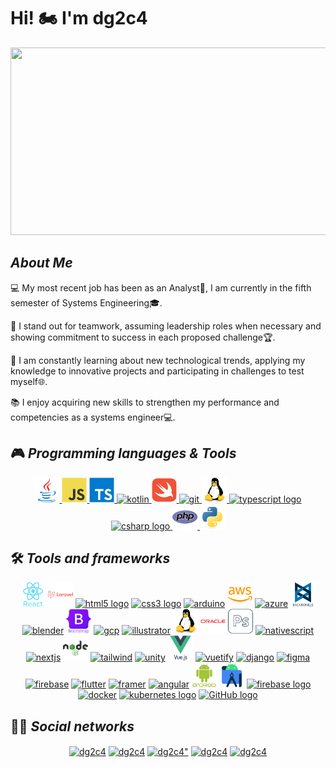 # Hi! 🏍️ I'm dg2c4  
<p align="center" >
      <img align="lefth" src="https://github.com/user-attachments/assets/d22608c3-8693-40e6-a383-7b812f9d2940" width="600" height="300" />
</p>

## *About Me*
💻 My most recent job has been as an Analyst📅, I am currently in the fifth semester of Systems Engineering🎓. 

🤝 I stand out for teamwork, assuming leadership roles when necessary and showing commitment to success in each proposed challenge🏆.

🚀 I am constantly learning about new technological trends, applying my knowledge to innovative projects and participating in challenges to test myself🌐.

📚 I enjoy acquiring new skills to strengthen my performance and competencies as a systems engineer💻.

## 🎮 *Programming languages & Tools*
<div align="center">
      <p>
            <a href="https://www.java.com" target="_blank" rel="noreferrer">
                  <img src="https://raw.githubusercontent.com/devicons/devicon/master/icons/java/java-original.svg" 
                        alt="java" width="40" height="40"/> </a> 
            <a href="https://developer.mozilla.org/en-US/docs/Web/JavaScript" target="_blank" rel="noreferrer"> 
                  <img src="https://raw.githubusercontent.com/devicons/devicon/master/icons/javascript/javascript-original.svg" 
                        alt="javascript" width="40" height="40"/> </a>  
            <a href="https://www.typescriptlang.org/" target="_blank" rel="noreferrer"> 
                  <img src="https://raw.githubusercontent.com/devicons/devicon/master/icons/typescript/typescript-original.svg" 
                        alt="typescript" width="40" height="40"/> </a> 
            <a href="https://kotlinlang.org" target="_blank" rel="noreferrer"> 
                  <img src="https://www.vectorlogo.zone/logos/kotlinlang/kotlinlang-icon.svg" 
                        alt="kotlin" width="40" height="40"/> </a>
            <a href="https://developer.apple.com/swift/" target="_blank" rel="noreferrer"> 
                  <img src="https://raw.githubusercontent.com/devicons/devicon/master/icons/swift/swift-original.svg" 
                        alt="swift" width="40" height="40"/> </a> 
            <a href="https://git-scm.com/" target="_blank" rel="noreferrer"> 
                  <img src="https://www.vectorlogo.zone/logos/git-scm/git-scm-icon.svg" 
                        alt="git" width="40" height="40"/> </a>
            <a href="https://www.linux.org/" target="_blank" rel="noreferrer"> 
                  <img src="https://github.com/devicons/devicon/blob/master/icons/linux/linux-original.svg" 
                        alt="linux" width="40" height="40"/> </a> 
            <a href="https://www.typescriptlang.org/" target="_blank" rel="noreferrer">
                  <img src="https://cdn.jsdelivr.net/gh/devicons/devicon/icons/typescript/typescript-original.svg" height="30" 
                        alt="typescript logo"/> </a>
            <a href="https://dotnet.microsoft.com/es-es/languages/csharp" target="_blank" rel="noreferrer">
                  <img src="https://cdn.jsdelivr.net/gh/devicons/devicon/icons/csharp/csharp-original.svg" height="30" 
                        alt="csharp logo"/> </a>
            <a href="https://www.php.net" target="_blank" rel="noreferrer"> 
                  <img src="https://raw.githubusercontent.com/devicons/devicon/master/icons/php/php-original.svg" 
                        alt="php" width="40" height="40"/> </a>
            <a href="https://www.python.org/" target="_blank" rel="noreferrer"> 
                  <img src="https://raw.githubusercontent.com/devicons/devicon/master/icons/python/python-original.svg" 
                        alt="python" width="40" height="40"/> </a> 
      </p>
</div>

## 🛠 *Tools and frameworks*
<div align="center">
      <p>
      <a href="https://reactjs.org/" target="_blank" rel="noreferrer"> 
            <img src="https://raw.githubusercontent.com/devicons/devicon/master/icons/react/react-original-wordmark.svg" 
                  alt="react" width="40" height="40"/></a>
      <a href="https://laravel.com/" target="_blank" rel="noreferrer"> 
            <img src="https://raw.githubusercontent.com/devicons/devicon/master/icons/laravel/laravel-original-wordmark.svg" 
                  alt="laravel" width="40" height="40"/></a> 
      <a href="https://html5.org/" target="_blank" rel="noreferrer">
            <img src="https://cdn.jsdelivr.net/gh/devicons/devicon/icons/html5/html5-original.svg" height="30" alt="html5 logo"
                  alt="html5" width="40" height="40"/></a> 
      <a href="https://www.w3.org/Style/CSS/Overview.en.html" target="_blank" rel="noreferrer">
            <img src="https://cdn.jsdelivr.net/gh/devicons/devicon/icons/css3/css3-original.svg" height="30" alt="css3 logo"
                  alt="css3" width="40" height="40"/></a> 
      <a href="https://www.arduino.cc/" target="_blank" rel="noreferrer"> 
            <img src="https://cdn.worldvectorlogo.com/logos/arduino-1.svg" 
                  alt="arduino" width="40" height="40"/></a> 
      <a href="https://aws.amazon.com" target="_blank" rel="noreferrer"> 
            <img src="https://github.com/devicons/devicon/blob/master/icons/amazonwebservices/amazonwebservices-plain-wordmark.svg" 
                  alt="aws" width="40" height="40"/></a> 
      <a href="https://azure.microsoft.com/en-in/" target="_blank" rel="noreferrer"> 
            <img src="https://www.vectorlogo.zone/logos/microsoft_azure/microsoft_azure-icon.svg" 
                  alt="azure" width="40" height="40"/></a> 
      <a href="https://backbonejs.org" target="_blank" rel="noreferrer"> 
            <img src="https://raw.githubusercontent.com/devicons/devicon/master/icons/backbonejs/backbonejs-original-wordmark.svg" 
                  alt="backbonejs" width="40" height="40"/></a> 
      <a href="https://www.blender.org/" target="_blank" rel="noreferrer"> 
            <img src="https://download.blender.org/branding/community/blender_community_badge_white.svg" 
                  alt="blender" width="40" height="40"/></a> 
      <a href="https://getbootstrap.com" target="_white" rel="noreferrer"> 
            <img src="https://github.com/devicons/devicon/blob/master/icons/bootstrap/bootstrap-original-wordmark.svg" 
                  alt="bootstrap" width="40" height="40"/></a> 
      <a href="https://cloud.google.com" target="_blank" rel="noreferrer"> 
            <img src="https://www.vectorlogo.zone/logos/google_cloud/google_cloud-icon.svg" 
                  alt="gcp" width="40" height="40"/></a> 
      <a href="https://www.adobe.com/in/products/illustrator.html" target="_blank" rel="noreferrer"> 
            <img src="https://www.vectorlogo.zone/logos/adobe_illustrator/adobe_illustrator-icon.svg" 
                  alt="illustrator" width="40" height="40"/></a> 
      <a href="https://www.linux.org/" target="_blank" rel="noreferrer"> 
            <img src="https://raw.githubusercontent.com/devicons/devicon/master/icons/linux/linux-original.svg" 
                  alt="linux" width="40" height="40"/></a> 
      <a href="https://www.oracle.com/" target="_blank" rel="noreferrer"> 
            <img src="https://raw.githubusercontent.com/devicons/devicon/master/icons/oracle/oracle-original.svg" 
                  alt="oracle" width="40" height="40"/></a> 
      <a href="https://www.photoshop.com/en" target="_blank" rel="noreferrer"> 
            <img src="https://raw.githubusercontent.com/devicons/devicon/master/icons/photoshop/photoshop-line.svg" 
                  alt="photoshop" width="40" height="40"/></a> 
      <a href="https://nativescript.org/" target="_blank" rel="noreferrer"> 
            <img src="https://raw.githubusercontent.com/detain/svg-logos/780f25886640cef088af994181646db2f6b1a3f8/svg/nativescript.svg" 
                  alt="nativescript" width="40" height="40"/></a> 
      <a href="https://nextjs.org/" target="_blank" rel="noreferrer"> 
            <img src="https://cdn.worldvectorlogo.com/logos/nextjs-2.svg" 
                  alt="nextjs" width="40" height="40"/></a> 
      <a href="https://nodejs.org" target="_blank" rel="noreferrer"> 
            <img src="https://raw.githubusercontent.com/devicons/devicon/master/icons/nodejs/nodejs-original-wordmark.svg" 
                  alt="nodejs" width="40" height="40"/></a> 
      <a href="https://tailwindcss.com/" target="_blank" rel="noreferrer"> 
            <img src="https://www.vectorlogo.zone/logos/tailwindcss/tailwindcss-icon.svg" 
                  alt="tailwind" width="40" height="40"/></a> 
      <a href="https://unity.com/" target="_blank" rel="noreferrer"> 
            <img src="https://www.vectorlogo.zone/logos/unity3d/unity3d-icon.svg" 
                  alt="unity" width="40" height="40"/></a> 
      <a href="https://vuejs.org/" target="_blank" rel="noreferrer"> 
            <img src="https://raw.githubusercontent.com/devicons/devicon/master/icons/vuejs/vuejs-original-wordmark.svg" 
                  alt="vuejs" width="40" height="40"/></a> 
      <a href="https://vuetifyjs.com/en/" target="_blank" rel="noreferrer"> 
            <img src="https://bestofjs.org/logos/vuetify.svg" 
                  alt="vuetify" width="40" height="40"/></a>
      <a href="https://www.djangoproject.com/" target="_blank" rel="noreferrer">
            <img src="https://cdn.worldvectorlogo.com/logos/django.svg" 
                  alt="django" width="40" height="40"/></a> 
      <a href="https://www.figma.com/" target="_blank" rel="noreferrer"> 
            <img src="https://www.vectorlogo.zone/logos/figma/figma-icon.svg" 
                  alt="figma" width="40" height="40"/></a> 
      <a href="https://firebase.google.com/" target="_blank" rel="noreferrer"> 
            <img src="https://www.vectorlogo.zone/logos/firebase/firebase-icon.svg" 
                  alt="firebase" width="40" height="40"/></a> 
      <a href="https://flutter.dev" target="_blank" rel="noreferrer"> 
            <img src="https://www.vectorlogo.zone/logos/flutterio/flutterio-icon.svg"
                  alt="flutter" width="40" height="40"/></a> 
      <a href="https://www.framer.com/" target="_blank" rel="noreferrer"> 
            <img src="https://www.vectorlogo.zone/logos/framer/framer-icon.svg" 
                  alt="framer" width="40" height="40"/></a> 
      <a href="https://angular.io" target="_blank" rel="noreferrer"> 
            <img src="https://angular.io/assets/images/logos/angular/angular.svg" 
                  alt="angular" width="40" height="40"/></a>
      <a href="https://www.android.com/" target="_blank" rel="noreferrer"> 
            <img src="https://github.com/devicons/devicon/blob/master/icons/android/android-plain-wordmark.svg" 
                  alt="android" width="40" height="40"/></a>
      <a href="https://developer.android.com/" target="_blank" rel="noreferrer"> 
            <img src="https://github.com/devicons/devicon/blob/master/icons/androidstudio/androidstudio-original.svg" 
                  alt="android studio" width="40" height="40"/></a>
      <a href="https://firebase.google.com/" target="_blank" rel="noreferrer"> 
            <img src="https://cdn.jsdelivr.net/gh/devicons/devicon/icons/firebase/firebase-plain-wordmark.svg"
                   alt="firebase logo" width="40" height="40"/></a>
      <a href="https://www.docker.com/" target="_blank" rel="noreferrer">
            <img src="https://cdn.jsdelivr.net/gh/devicons/devicon/icons/docker/docker-plain-wordmark.svg"
                  alt="docker" width="40" height="40"/></a> 
      <a href="https://kubernetes.io/" target="_blank" rel="noreferrer">
            <img src="https://cdn.jsdelivr.net/gh/devicons/devicon/icons/kubernetes/kubernetes-plain.svg" height="40" alt="kubernetes logo"
                  alt="kubernetes" width="40" height="40"/></a>
      <a href="https://github.com/" target="_blank" rel="noreferrer">
            <img src="https://github.com/devicons/devicon/tree/master/icons/aarch64" height="40" alt="GitHub logo"
                  alt="github" width="40" height="40"/></a>
       </p>
</div>

## 👨‍💻 *Social networks*
<div align="center">
        <p>
            <a href="https://www.instagram.com/dg2c4/" target="blank">
                  <img align="center" src="https://raw.githubusercontent.com/rahuldkjain/github-profile-readme-generator/master/src/images/icons/Social/instagram.svg" 
                        alt="dg2c4" height="30" width="40" /></a>
            <a href="https://www.discordapp.com/users/daid2904" target="blank">
                  <img align="center" src="https://raw.githubusercontent.com/rahuldkjain/github-profile-readme-generator/master/src/images/icons/Social/discord.svg"
                        alt="dg2c4" height="30" width="40" /></a>
            <a href="https://linkedin.com/in/https://www.linkedin.com/in/david-chaves-gutierrez-2920342ab/" target="blank">
                  <img align="center" src="https://raw.githubusercontent.com/rahuldkjain/github-profile-readme-generator/master/src/images/icons/Social/linked-in-alt.svg" 
                        alt=dg2c4" height="30" width="40" /></a>   
            <a href="https://stackoverflow.com/users/22633162/dg2c4" target="blank">
                  <img align="center" src="https://raw.githubusercontent.com/rahuldkjain/github-profile-readme-generator/master/src/images/icons/Social/stack-overflow.svg" 
                        alt="dg2c4" height="30" width="40" /></a>
            <a href="https://twitter.com/dg2c4" target="blank">
                  <img align="center" src="https://raw.githubusercontent.com/rahuldkjain/github-profile-readme-generator/master/src/images/icons/Social/twitter.svg" 
                        alt="dg2c4" height="30" width="40" /></a>
        </p>
</div>
